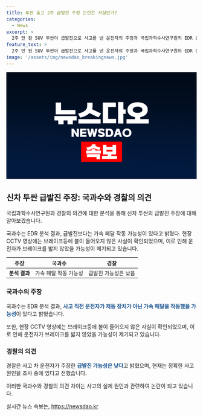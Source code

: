 ```yaml
---
title: 투싼 출고 2주 급발진 주장 논란은 사실인가?
categories:
  - News
excerpt: >
  2주 만 된 SUV 투싼이 급발진으로 사고를 낸 운전자의 주장과 국립과학수사연구원의 EDR 분석 결과로 경찰이 갈등 중. 국과수는 사고 직전 운전자가 가속 페달을 작동했을 가능성을 제시했고, 브레이크등에 불이 들어오지 않았다는 사실도 확인됐다. 경찰은 급발진 가능성은 낮다고 밝히고, 사고 원인을 조사 중이다. 60대 운전자와 10개월 된 손녀가 다쳤지만 생명에 지장은 없었다. (단어 수: 85)
feature_text: >
  2주 만 된 SUV 투싼이 급발진으로 사고를 낸 운전자의 주장과 국립과학수사연구원의 EDR 분석 결과로 경찰이 갈등 중. 국과수는 사고 직전 운전자가 가속 페달을 작동했을 가능성을 제시했고, 브레이크등에 불이 들어오지 않았다는 사실도 확인됐다. 경찰은 급발진 가능성은 낮다고 밝히고, 사고 원인을 조사 중이다. 60대 운전자와 10개월 된 손녀가 다쳤지만 생명에 지장은 없었다. (단어 수: 85)
image: '/assets/img/newsdao_breakingnews.jpg'
---
```


<p><img src="/assets/img/newsdao_breakingnews.jpg" alt="ranknews 속보" /></p>

<h2 data-ke-size="size26">신차 투싼 급발진 주장: 국과수와 경찰의 의견</h2>

<p>국립과학수사연구원과 경찰의 의견에 대한 분석을 통해 신차 투싼의 급발진 주장에 대해 알아보겠습니다.</p>

<p data-ke-size="size16">국과수는 EDR 분석 결과, 급발진보다는 가속 페달 작동 가능성이 있다고 밝혔다. 현장 CCTV 영상에는 브레이크등에 불이 들어오지 않은 사실이 확인되었으며, 이로 인해 운전자가 브레이크를 밟지 않았을 가능성이 제기되고 있습니다.</p>

<table>
    <thead>
        <tr>
            <th>주장</th>
            <th>국과수</th>
            <th>경찰</th>
        </tr>
    </thead>
    <tbody>
        <tr>
            <td style="text-align: center; height: 17px;"><b>분석 결과</b></td>
            <td style="text-align: center; height: 17px;">가속 페달 작동 가능성</td>
            <td style="text-align: center; height: 17px;">급발진 가능성은 낮음</td>
        </tr>
    </tbody>
</table>

<h3>국과수의 주장</h3>

<p>국과수는 EDR 분석 결과, <b><span style="color: #1a5490;">사고 직전 운전자가 제동 장치가 아닌 가속 페달을 작동했을 가능성</span></b>이 있다고 밝혔습니다.</p>

<p data-ke-size="size16">또한, 현장 CCTV 영상에는 브레이크등에 불이 들어오지 않은 사실이 확인되었으며, 이로 인해 운전자가 브레이크를 밟지 않았을 가능성이 제기되고 있습니다.</p>

<h3>경찰의 의견</h3>

<p>경찰은 사고 차 운전자가 주장한 <b><span style="color: #1a5490;">급발진 가능성은 낮다</span></b>고 밝혔으며, 현재는 정확한 사고 원인을 조사 중에 있다고 전했습니다. </p>

<p>이러한 국과수와 경찰의 의견 차이는 사고의 실제 원인과 관련하여 논란이 되고 있습니다.</p>
실시간 뉴스 속보는, <a href="https://newsdao.kr" rel="dofollow">https://newsdao.kr</a>


